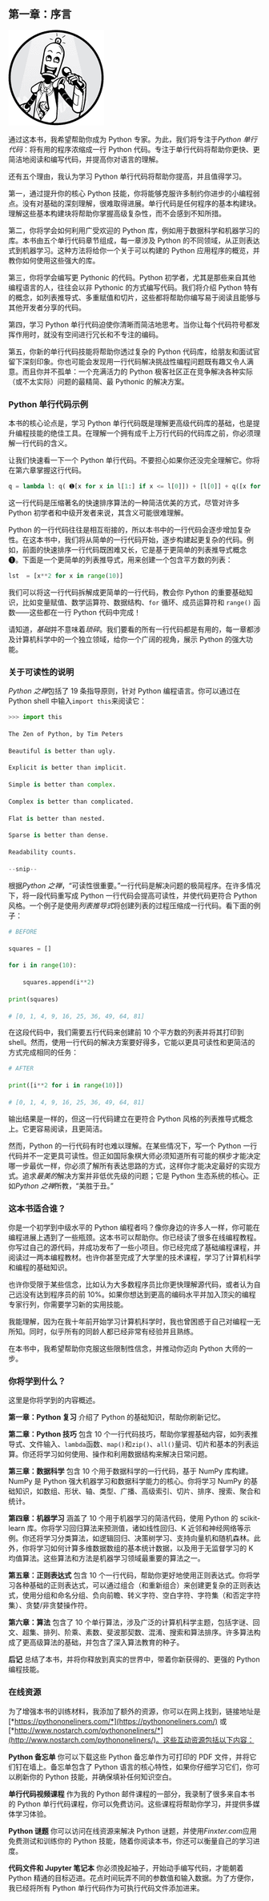 ## 第一章：序言

![图片](img/comm-1.jpg)

通过这本书，我希望帮助你成为 Python 专家。为此，我们将专注于*Python 单行代码*：将有用的程序浓缩成一行 Python 代码。专注于单行代码将帮助你更快、更简洁地阅读和编写代码，并提高你对语言的理解。

还有五个理由，我认为学习 Python 单行代码将帮助你提高，并且值得学习。

第一，通过提升你的核心 Python 技能，你将能够克服许多制约你进步的小编程弱点。没有对基础的深刻理解，很难取得进展。单行代码是任何程序的基本构建块。理解这些基本构建块将帮助你掌握高级复杂性，而不会感到不知所措。

第二，你将学会如何利用广受欢迎的 Python 库，例如用于数据科学和机器学习的库。本书由五个单行代码章节组成，每一章涉及 Python 的不同领域，从正则表达式到机器学习。这种方法将给你一个关于可以构建的 Python 应用程序的概览，并教你如何使用这些强大的库。

第三，你将学会编写更 Pythonic 的代码。Python 初学者，尤其是那些来自其他编程语言的人，往往会以非 Pythonic 的方式编写代码。我们将介绍 Python 特有的概念，如列表推导式、多重赋值和切片，这些都将帮助你编写易于阅读且能够与其他开发者分享的代码。

第四，学习 Python 单行代码迫使你清晰而简洁地思考。当你让每个代码符号都发挥作用时，就没有空间进行冗长和不专注的编码。

第五，你新的单行代码技能将帮助你透过复杂的 Python 代码库，给朋友和面试官留下深刻印象。你也可能会发现用一行代码解决挑战性编程问题既有趣又令人满意。而且你并不孤单：一个充满活力的 Python 极客社区正在竞争解决各种实际（或不太实际）问题的最精简、最 Pythonic 的解决方案。

### **Python 单行代码示例**

本书的核心论点是，学习 Python 单行代码既是理解更高级代码库的基础，也是提升编程技能的绝佳工具。在理解一个拥有成千上万行代码的代码库之前，你必须理解一行代码的含义。

让我们快速看一下一个 Python 单行代码。不要担心如果你还没完全理解它。你将在第六章掌握这行代码。

```py
q = lambda l: q( ➊[x for x in l[1:] if x <= l[0]]) + [l[0]] + q([x for x in l if x > l[0]]) if l else []
```

这一行代码是压缩著名的快速排序算法的一种简洁优美的方式，尽管对许多 Python 初学者和中级开发者来说，其含义可能很难理解。

Python 的一行代码往往是相互衔接的，所以本书中的一行代码会逐步增加复杂性。在这本书中，我们将从简单的一行代码开始，逐步构建起更复杂的代码。例如，前面的快速排序一行代码既困难又长，它是基于更简单的列表推导式概念 ➊。下面是一个更简单的列表推导式，用来创建一个包含平方数的列表：

```py
lst  = [x**2 for x in range(10)]
```

我们可以将这一行代码拆解成更简单的一行代码，教会你 Python 的重要基础知识，比如变量赋值、数学运算符、数据结构、`for` 循环、成员运算符和 `range()` 函数——这些都在一行 Python 代码中完成！

请知道，*基础*并不意味着*琐碎*。我们要看的所有一行代码都是有用的，每一章都涉及计算机科学中的一个独立领域，给你一个广阔的视角，展示 Python 的强大功能。

### **关于可读性的说明**

*Python 之禅*包括了 19 条指导原则，针对 Python 编程语言。你可以通过在 Python shell 中输入`import this`来阅读它：

```py
>>> import this

The Zen of Python, by Tim Peters

Beautiful is better than ugly.

Explicit is better than implicit.

Simple is better than complex.

Complex is better than complicated.

Flat is better than nested.

Sparse is better than dense.

Readability counts.

--snip--
```

根据*Python 之禅*，“可读性很重要。”一行代码是解决问题的极简程序。在许多情况下，将一段代码重写成 Python 一行代码会提高可读性，并使代码更符合 Python 风格。一个例子是使用*列表推导式*将创建列表的过程压缩成一行代码。看下面的例子：

```py
# BEFORE

squares = []

for i in range(10):

    squares.append(i**2)

print(squares)

# [0, 1, 4, 9, 16, 25, 36, 49, 64, 81]
```

在这段代码中，我们需要五行代码来创建前 10 个平方数的列表并将其打印到 shell。然而，使用一行代码的解决方案要好得多，它能以更具可读性和更简洁的方式完成相同的任务：

```py
# AFTER

print([i**2 for i in range(10)])

# [0, 1, 4, 9, 16, 25, 36, 49, 64, 81]
```

输出结果是一样的，但这一行代码建立在更符合 Python 风格的列表推导式概念上。它更容易阅读，且更简洁。

然而，Python 的一行代码有时也难以理解。在某些情况下，写一个 Python 一行代码并不一定更具可读性。但正如国际象棋大师必须知道所有可能的棋步才能决定哪一步最优一样，你必须了解所有表达思路的方式，这样你才能决定最好的实现方式。追求*最美的*解决方案并非低优先级的问题；它是 Python 生态系统的核心。正如*Python 之禅*所教，“美胜于丑。”

### **这本书适合谁？**

你是一个初学到中级水平的 Python 编程者吗？像你身边的许多人一样，你可能在编程进展上遇到了一些瓶颈。这本书可以帮助你。你已经读了很多在线编程教程。你写过自己的源代码，并成功发布了一些小项目。你已经完成了基础编程课程，并阅读过一两本编程教材。也许你甚至完成了大学里的技术课程，学习了计算机科学和编程的基础知识。

也许你受限于某些信念，比如认为大多数程序员比你更快理解源代码，或者认为自己远没有达到程序员的前 10%。如果你想达到更高的编码水平并加入顶尖的编程专家行列，你需要学习新的实用技能。

我能理解，因为在我十年前开始学习计算机科学时，我也曾困惑于自己对编程一无所知。同时，似乎所有的同龄人都已经非常有经验并且熟练。

在本书中，我希望帮助你克服这些限制性信念，并推动你迈向 Python 大师的一步。

### **你将学到什么？**

这里是你将学到的内容概述。

**第一章：Python 复习** 介绍了 Python 的基础知识，帮助你刷新记忆。

**第二章：Python 技巧** 包含 10 个一行代码技巧，帮助你掌握基础内容，如列表推导式、文件输入、`lambda`函数、`map()`和`zip()`、`all()`量词、切片和基本的列表运算。你还将学习如何使用、操作和利用数据结构来解决日常问题。

**第三章：数据科学** 包含 10 个用于数据科学的一行代码，基于 NumPy 库构建。NumPy 是 Python 强大机器学习和数据科学能力的核心。你将学习 NumPy 的基础知识，如数组、形状、轴、类型、广播、高级索引、切片、排序、搜索、聚合和统计。

**第四章：机器学习** 涵盖了 10 个用于机器学习的简洁代码，使用 Python 的 scikit-learn 库。你将学习回归算法来预测值，诸如线性回归、K 近邻和神经网络等示例。你还将学习分类算法，如逻辑回归、决策树学习、支持向量机和随机森林。此外，你将学习如何计算多维数据数组的基本统计数据，以及用于无监督学习的 K 均值算法。这些算法和方法是机器学习领域最重要的算法之一。

**第五章：正则表达式** 包含 10 个一行代码，帮助你更好地使用正则表达式。你将学习各种基础的正则表达式，可以通过组合（和重新组合）来创建更复杂的正则表达式，使用分组和命名分组、负向前瞻、转义字符、空白字符、字符集（和否定字符集）、贪婪/非贪婪操作符。

**第六章：算法** 包含了 10 个单行算法，涉及广泛的计算机科学主题，包括字谜、回文、超集、排列、阶乘、素数、斐波那契数、混淆、搜索和算法排序。许多算法构成了更高级算法的基础，并包含了深入算法教育的种子。

**后记** 总结了本书，并将你释放到真实的世界中，带着你新获得的、更强的 Python 编程技能。

### **在线资源**

为了增强本书的训练材料，我添加了额外的资源，你可以在网上找到，链接地址是 [*https://pythononeliners.com/*](https://pythononeliners.com/) 或 [*http://www.nostarch.com/pythononeliners/*](http://www.nostarch.com/pythononeliners/)。这些互动资源包括以下内容：

**Python 备忘单** 你可以下载这些 Python 备忘单作为可打印的 PDF 文件，并将它们钉在墙上。备忘单包含了 Python 语言的核心特性，如果你仔细学习它们，你可以刷新你的 Python 技能，并确保填补任何知识空白。

**单行代码视频课程** 作为我的 Python 邮件课程的一部分，我录制了很多来自本书的 Python 单行代码课程，你可以免费访问。这些课程将帮助你学习，并提供多媒体学习体验。

**Python 谜题** 你可以访问在线资源来解决 Python 谜题，并使用*Finxter.com*应用免费测试和训练你的 Python 技能，随着你阅读本书，你还可以衡量自己的学习进度。

**代码文件和 Jupyter 笔记本** 你必须挽起袖子，开始动手编写代码，才能朝着 Python 精通的目标迈进。花点时间玩弄不同的参数值和输入数据。为了方便你，我已经将所有 Python 单行代码作为可执行代码文件添加进来。
